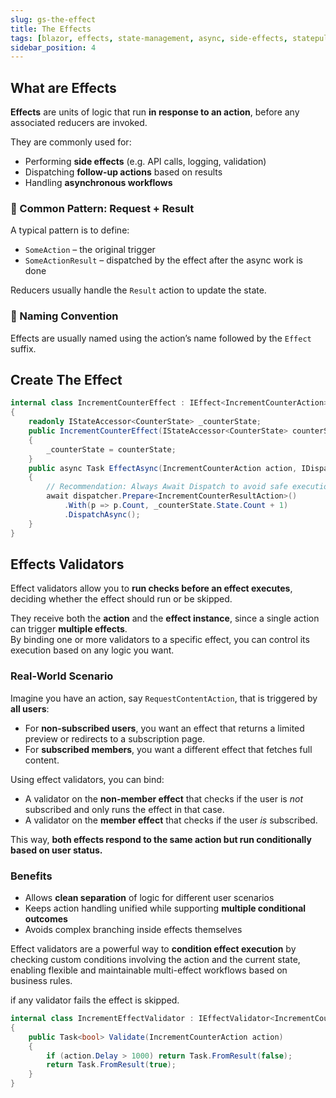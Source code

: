 ```yaml
---
slug: gs-the-effect
title: The Effects
tags: [blazor, effects, state-management, async, side-effects, statepulse, csharp, .net]
sidebar_position: 4
---
```


## What are Effects

**Effects** are units of logic that run **in response to an action**, before any associated reducers are invoked.

They are commonly used for:
- Performing **side effects** (e.g. API calls, logging, validation)
- Dispatching **follow-up actions** based on results
- Handling **asynchronous workflows**

### 🧱 Common Pattern: Request + Result

A typical pattern is to define:
- `SomeAction` – the original trigger
- `SomeActionResult` – dispatched by the effect after the async work is done

Reducers usually handle the `Result` action to update the state.

### 📛 Naming Convention

Effects are usually named using the action’s name followed by the `Effect` suffix.

## Create The Effect

```csharp title="IncrementCounterEffect.cs"
internal class IncrementCounterEffect : IEffect<IncrementCounterAction>
{
    readonly IStateAccessor<CounterState> _counterState;
    public IncrementCounterEffect(IStateAccessor<CounterState> counterState)
    {
        _counterState = counterState;
    }
    public async Task EffectAsync(IncrementCounterAction action, IDispatcher dispatcher)
    {
        // Recommendation: Always Await Dispatch to avoid safe execution issues, it won't block.
        await dispatcher.Prepare<IncrementCounterResultAction>()
            .With(p => p.Count, _counterState.State.Count + 1)
            .DispatchAsync();
    }
}
```

## Effects Validators

Effect validators allow you to **run checks before an effect executes**, deciding whether the effect should run or be skipped.

They receive both the **action** and the **effect instance**, since a single action can trigger **multiple effects**.  
By binding one or more validators to a specific effect, you can control its execution based on any logic you want.

### Real-World Scenario

Imagine you have an action, say `RequestContentAction`, that is triggered by **all users**:

- For **non-subscribed users**, you want an effect that returns a limited preview or redirects to a subscription page.
- For **subscribed members**, you want a different effect that fetches full content.

Using effect validators, you can bind:

- A validator on the **non-member effect** that checks if the user is *not* subscribed and only runs the effect in that case.
- A validator on the **member effect** that checks if the user *is* subscribed.

This way, **both effects respond to the same action but run conditionally based on user status.**

### Benefits

- Allows **clean separation** of logic for different user scenarios
- Keeps action handling unified while supporting **multiple conditional outcomes**
- Avoids complex branching inside effects themselves

Effect validators are a powerful way to **condition effect execution** by checking custom conditions involving the action and the current state,  
enabling flexible and maintainable multi-effect workflows based on business rules.

if any validator fails the effect is skipped.

```csharp title="IncrementEffectValidator.cs"
internal class IncrementEffectValidator : IEffectValidator<IncrementCounterAction, IncrementCounterEffect>
{
    public Task<bool> Validate(IncrementCounterAction action)
    {
        if (action.Delay > 1000) return Task.FromResult(false);
        return Task.FromResult(true);
    }
}

```

